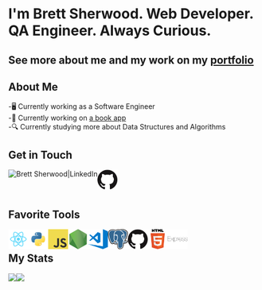 # I'm Brett Sherwood. Web Developer. QA Engineer. Always Curious.

## See more about me and my work on my [portfolio](https://brettsherwood.dev/)

## About Me

-🖥 Currently working as a Software Engineer<br/>
-🔭 Currently working on [a book app](https://github.com/bsherwood9/knjiga-fe)<br/>
-🔍 Currently studying more about Data Structures and Algorithms<br/>


<h2>Get in Touch</h2>

[<img align="left" alt="Brett Sherwood|LinkedIn" height="40px" src="https://cdn.jsdelivr.net/npm/simple-icons@v3/icons/linkedin.svg" />](https://www.linkedin.com/in/brett-sherwood/)
[<img align="left" alt="GitHub" height="40px" src="https://raw.githubusercontent.com/github/explore/78df643247d429f6cc873026c0622819ad797942/topics/github/github.png" />](https://github.com/bsherwood9)
<br/>

<br/>
<h2>Favorite Tools</h2>

<img align="left" alt="Python" height="40px" src="https://raw.githubusercontent.com/github/explore/80688e429a7d4ef2fca1e82350fe8e3517d3494d/topics/react/react.png" />
<img align="left" alt="Python" height="40px" src="https://raw.githubusercontent.com/github/explore/80688e429a7d4ef2fca1e82350fe8e3517d3494d/topics/python/python.png" />
<img align="left" alt="Python" height="40px" src="https://raw.githubusercontent.com/github/explore/80688e429a7d4ef2fca1e82350fe8e3517d3494d/topics/javascript/javascript.png" />
<img align="left" alt="Python" height="40px" src="https://raw.githubusercontent.com/github/explore/80688e429a7d4ef2fca1e82350fe8e3517d3494d/topics/nodejs/nodejs.png" />
<img align="left" alt="Visual Studio Code" height="40px" src="https://raw.githubusercontent.com/github/explore/80688e429a7d4ef2fca1e82350fe8e3517d3494d/topics/visual-studio-code/visual-studio-code.png" />
<img align="left" alt="PostgreSQL" height="40px" src="https://raw.githubusercontent.com/github/explore/80688e429a7d4ef2fca1e82350fe8e3517d3494d/topics/postgresql/postgresql.png" />
<img align="left" alt="GitHub" height="40px" src="https://raw.githubusercontent.com/github/explore/78df643247d429f6cc873026c0622819ad797942/topics/github/github.png" />
<img align="left" alt="HTML5" height="40px" src="https://raw.githubusercontent.com/github/explore/80688e429a7d4ef2fca1e82350fe8e3517d3494d/topics/html/html.png" />
<img align="left" alt="HTML5" height="40px" src="https://raw.githubusercontent.com/github/explore/80688e429a7d4ef2fca1e82350fe8e3517d3494d/topics/express/express.png" />
<br/>

<h2>My Stats</h2>


<img height="150px" src="https://github-readme-stats.vercel.app/api?username=bsherwood9&show_icons=true" />
<img align="left" src="https://github-readme-stats.vercel.app/api/top-langs/?username=bsherwood9&layout=compact&hide=jupyter%20notebook" />
